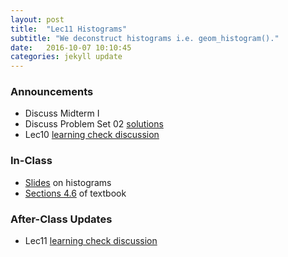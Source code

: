 ```yaml
---
layout: post
title:  "Lec11 Histograms"
subtitle: "We deconstruct histograms i.e. geom_histogram()."
date:   2016-10-07 10:10:45
categories: jekyll update
---
```




### Announcements

* Discuss Midterm I
* Discuss Problem Set 02 <a href = "{{ site.baseurl }}/assets/PS/PS-02_solutions.html" target = "_blank">solutions</a>
* Lec10 <a href = "{{ site.baseurl }}/assets/LC/boxplots.html" target = "_blank">learning check discussion</a>


### In-Class

* <a href = "{{ site.baseurl }}/assets/2-Data/histograms.html" target = "_blank">Slides</a> on histograms
* <a href = "https://rudeboybert.github.io/IntroStatDataSciences/4-viz.html#histograms" target = "_blank">Sections 4.6</a> of textbook



### After-Class Updates

* Lec11 <a href = "{{ site.baseurl }}/assets/LC/histograms.html" target = "_blank">learning check discussion</a>
